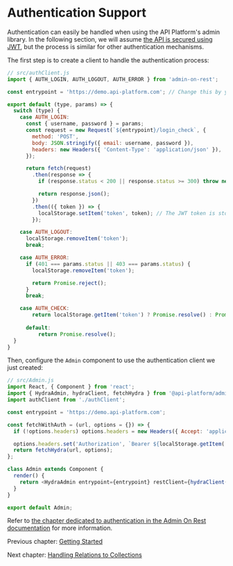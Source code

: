 # Authentication Support

Authentication can easily be handled when using the API Platform's admin library.
In the following section, we will assume [the API is secured using JWT](https://api-platform.com/docs/core/jwt), but the
process is similar for other authentication mechanisms.

The first step is to create a client to handle the authentication process:

```javascript
// src/authClient.js
import { AUTH_LOGIN, AUTH_LOGOUT, AUTH_ERROR } from 'admin-on-rest';

const entrypoint = 'https://demo.api-platform.com'; // Change this by your own entrypoint

export default (type, params) => {
  switch (type) {
    case AUTH_LOGIN:
      const { username, password } = params;
      const request = new Request(`${entrypoint}/login_check`, {
        method: 'POST',
        body: JSON.stringify({ email: username, password }),
        headers: new Headers({ 'Content-Type': 'application/json' }),
      });

      return fetch(request)
        .then(response => {
          if (response.status < 200 || response.status >= 300) throw new Error(response.statusText);

          return response.json();
        })
        .then(({ token }) => {
          localStorage.setItem('token', token); // The JWT token is stored in the browser's local storage
        });

    case AUTH_LOGOUT:
      localStorage.removeItem('token');
      break;

    case AUTH_ERROR:
      if (401 === params.status || 403 === params.status) {
        localStorage.removeItem('token');

        return Promise.reject();
      }
      break;

    case AUTH_CHECK:
        return localStorage.getItem('token') ? Promise.resolve() : Promise.reject();
      
      default:
          return Promise.resolve();
  }
}
```

Then, configure the `Admin` component to use the authentication client we just created:

```javascript
// src/Admin.js
import React, { Component } from 'react';
import { HydraAdmin, hydraClient, fetchHydra } from '@api-platform/admin';
import authClient from './authClient';

const entrypoint = 'https://demo.api-platform.com';

const fetchWithAuth = (url, options = {}) => {
  if (!options.headers) options.headers = new Headers({ Accept: 'application/ld+json' });

  options.headers.set('Authorization', `Bearer ${localStorage.getItem('token')}`);
  return fetchHydra(url, options);
};

class Admin extends Component {
  render() {
    return <HydraAdmin entrypoint={entrypoint} restClient={hydraClient(entrypoint, fetchWithAuth)} authClient={authClient}/>
  }
}

export default Admin;
```

Refer to [the chapter dedicated to authentication in the Admin On Rest documentation](https://marmelab.com/admin-on-rest/Authentication.html)
for more information.

Previous chapter: [Getting Started](getting-started.md)

Next chapter: [Handling Relations to Collections](handling-relations-to-collections.md)
